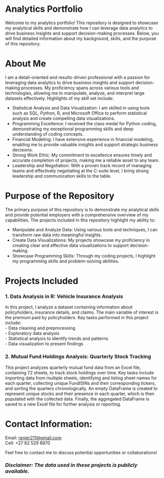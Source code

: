 
# Analytics Portfolio
Welcome to my analytics portfolio!  This repository is designed to showcase my analytical skills and demonstrate how I can leverage data analytics to drive business insights and support decision-making processes. Below, you will find detailed information about my background, skills, and the purpose of this repository.

# About Me
I am a detail-oriented and results-driven professional with a passion for leveraging data analytics to drive business insights and support decision-making processes. My proficiency spans across various tools and technologies, allowing me to manipulate, analyze, and interpret large datasets effectively. Highlights of my skill set include:

- Statistical Analysis and Data Visualization: I am skilled in using tools such as SQL, Python, R, and Microsoft Office to perform statistical analysis and create compelling data visualizations.  
- Programming Excellence: I received the class medal for Python coding, demonstrating my exceptional programming skills and deep understanding of coding concepts.  
- Financial Modeling: I have extensive experience in financial modeling, enabling me to provide valuable insights and support strategic business decisions.  
- Strong Work Ethic: My commitment to excellence ensures timely and accurate completion of projects, making me a reliable asset to any team.  
- Leadership and Negotiation: With a proven track record of managing teams and effectively negotiating at the C-suite level, I bring strong leadership and communication skills to the table.  

# Purpose of the Repository
The primary purpose of this repository is to demonstrate my analytical skills and provide potential employers with a comprehensive overview of my capabilities. The projects included in this repository highlight my ability to:

- Manipulate and Analyze Data: Using various tools and techniques, I can transform raw data into meaningful insights.
- Create Data Visualizations: My projects showcase my proficiency in creating clear and effective data visualizations to support decision-making.
- Showcase Programming Skills: Through my coding projects, I highlight my programming skills and problem-solving abilities.

# Projects Included  
### 1. Data Analysis in R: Vehicle Insurance Analysis
In this project, I analyze a dataset containing information about policyholders, insurance details, and claims. The main variable of interest is the premium paid by policyholders. Key tasks performed in this project include:  
    - Data cleaning and preprocessing  
    - Exploratory data analysis  
    - Statistical analysis to identify trends and patterns  
    - Data visualization to present findings    

### 2. Mutual Fund Holdings Analysis: Quarterly Stock Tracking  
This project analyzes quarterly mutual fund data from an Excel file, containing 72 sheets, to track stock holdings over time. Key tasks include importing data from multiple sheets, identifying and listing sheet names for each quarter, collecting unique FundISINs and their corresponding tickers, and sorting the quarters chronologically. An empty DataFrame is created to represent unique stocks and their presence in each quarter, which is then populated with the collected data. Finally, the aggregated DataFrame is saved to a new Excel file for further analysis or reporting.
  

# Contact Information:

Email:   renier211@gmail.com  
Cell:    +27 82 529 8970  

Feel free to contact me to discuss potential opportunities or collaborations!

### *Disclaimer: The data used in these projects is publicly available.*

